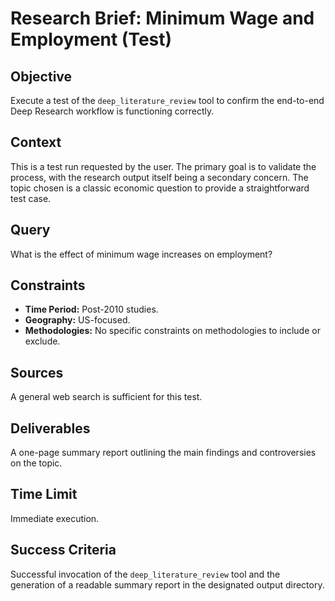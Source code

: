 # Research Brief: Minimum Wage and Employment (Test)

## Objective
Execute a test of the `deep_literature_review` tool to confirm the end-to-end Deep Research workflow is functioning correctly.

## Context
This is a test run requested by the user. The primary goal is to validate the process, with the research output itself being a secondary concern. The topic chosen is a classic economic question to provide a straightforward test case.

## Query
What is the effect of minimum wage increases on employment?

## Constraints
- **Time Period:** Post-2010 studies.
- **Geography:** US-focused.
- **Methodologies:** No specific constraints on methodologies to include or exclude.

## Sources
A general web search is sufficient for this test.

## Deliverables
A one-page summary report outlining the main findings and controversies on the topic.

## Time Limit
Immediate execution.

## Success Criteria
Successful invocation of the `deep_literature_review` tool and the generation of a readable summary report in the designated output directory.
